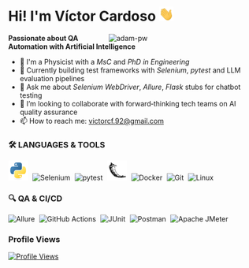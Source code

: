 # Hi! I'm Víctor Cardoso <img src="https://raw.githubusercontent.com/ABSphreak/ABSphreak/master/gifs/Hi.gif" width="30px" />

<p>
  <img align="right" src="https://github.com/Adam-pw/Adam-pw/blob/main/animation_500_kxa883sd.gif" alt="adam-pw" width="300" />
</p>

**Passionate about QA Automation with Artificial Intelligence**

- 🔭 I'm a Physicist with a *MsC* and *PhD in Engineering*
- 🌱 Currently building test frameworks with *Selenium*, *pytest* and LLM evaluation pipelines
- 💬 Ask me about *Selenium WebDriver*, *Allure*, *Flask* stubs for chatbot testing
- 🤝 I’m looking to collaborate with forward‑thinking tech teams on AI quality assurance
- 📫 How to reach me: [victorcf.92@gmail.com](mailto:victorcf.92@gmail.com)

### 🛠️ LANGUAGES & TOOLS

<p align="left">
  <img src="https://raw.githubusercontent.com/devicons/devicon/master/icons/python/python-original.svg"       alt="Python"           width="40" style="margin-right: 5px;"/>
  <img src="https://cdn.simpleicons.org/selenium"                                                   alt="Selenium"         width="40" style="margin-right: 5px;"/>
  <img src="https://cdn.simpleicons.org/pytest"                                                     alt="pytest"           width="40" style="margin-right: 5px;"/>
  <img src="https://raw.githubusercontent.com/devicons/devicon/master/icons/flask/flask-original.svg"   alt="Flask"            width="40" style="margin-right: 5px;"/>
  <img src="https://cdn.simpleicons.org/docker"                                                     alt="Docker"           width="40" style="margin-right: 5px;"/>
  <img src="https://cdn.simpleicons.org/git"                                                        alt="Git"              width="40" style="margin-right: 5px;"/>
  <img src="https://cdn.simpleicons.org/linux"                                                      alt="Linux"            width="40" style="margin-right: 5px;"/>
</p>

### 🔍 QA & CI/CD

<p align="left">
  <img src="https://avatars.githubusercontent.com/u/5879127?s=200&v=4"                 alt="Allure"              width="40" style="margin-right: 5px;"/>
  <img src="https://cdn.simpleicons.org/githubactions"                                 alt="GitHub Actions"      width="40" style="margin-right: 5px;"/>
  <img src="https://upload.wikimedia.org/wikipedia/commons/5/59/JUnit_5_Banner.png"    alt="JUnit"               width="40" style="margin-right: 5px;"/>
  <img src="https://cdn.simpleicons.org/postman"                                       alt="Postman"             width="40" style="margin-right: 5px;"/>
  <img src="https://cdn.jsdelivr.net/npm/simple-icons@v9/icons/apachejmeter.svg"       alt="Apache JMeter"       width="40" style="margin-right: 5px;"/>
</p>

### Profile Views

[![Profile Views](https://komarev.com/ghpvc/?username=victorpython&style=flat-square)](https://github.com/victorpython)
